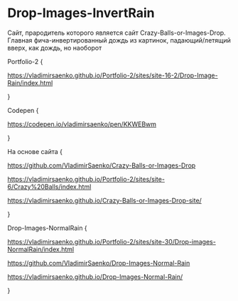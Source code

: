 # Drop-Images-InvertRain
 
Сайт, прародитель которого является сайт Crazy-Balls-or-Images-Drop. Главная фича-инвертированный дождь из картинок, падающий/летящий вверх, как дождь, но наоборот

Portfolio-2 {

https://vladimirsaenko.github.io/Portfolio-2/sites/site-16-2/Drop-Image-Rain/index.html

}

Codepen {

https://codepen.io/vladimirsaenko/pen/KKWEBwm

}

На основе сайта {

  https://github.com/VladimirSaenko/Crazy-Balls-or-Images-Drop
  
  https://vladimirsaenko.github.io/Portfolio-2/sites/site-6/Crazy%20Balls/index.html
  
  https://vladimirsaenko.github.io/Crazy-Balls-or-Images-Drop-site/
  
}

Drop-Images-NormalRain {

https://vladimirsaenko.github.io/Portfolio-2/sites/site-30/Drop-images-NormalRain/index.html

https://github.com/VladimirSaenko/Drop-Images-Normal-Rain

https://vladimirsaenko.github.io/Drop-Images-Normal-Rain/

}
